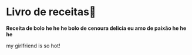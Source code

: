 # Livro de receitas:cake:

**Receita de bolo he he he bolo de cenoura delicia eu amo de paixão  he he he**

my girlfriend is so hot! 

